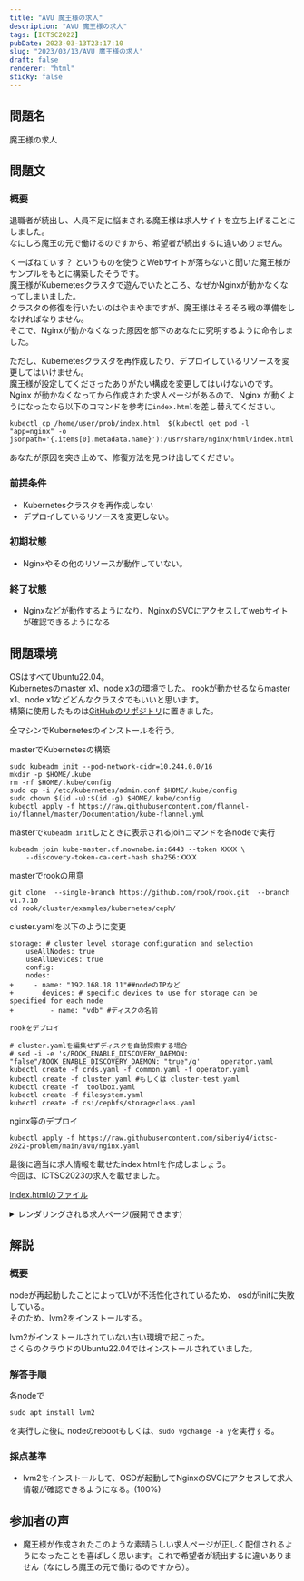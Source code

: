 ```yaml
---
title: "AVU 魔王様の求人"
description: "AVU 魔王様の求人"
tags: [ICTSC2022]
pubDate: 2023-03-13T23:17:10
slug: "2023/03/13/AVU 魔王様の求人"
draft: false
renderer: "html"
sticky: false
---
```



<h2>問題名</h2>



<p>魔王様の求人</p>



<h2>問題文</h2>



<h3>概要</h3>



<p>退職者が続出し、人員不足に悩まされる魔王様は求人サイトを立ち上げることにしました。  <br>
なにしろ魔王の元で働けるのですから、希望者が続出するに違いありません。  </p>



<p>くーばねてぃす？ というものを使うとWebサイトが落ちないと聞いた魔王様がサンプルをもとに構築したそうです。  <br>
魔王様がKubernetesクラスタで遊んでいたところ、なぜかNginxが動かなくなってしまいました。  <br>
クラスタの修復を行いたいのはやまやまですが、魔王様はそろそろ戦の準備をしなければなりません。  <br>
そこで、Nginxが動かなくなった原因を部下のあなたに究明するように命令しました。  </p>



<p>ただし、Kubernetesクラスタを再作成したり、デプロイしているリソースを変更してはいけません。  <br>
魔王様が設定してくださったありがたい構成を変更してはいけないのです。  <br>
Nginx が動かなくなってから作成された求人ページがあるので、Nginx が動くようになったなら以下のコマンドを参考に<code>index.html</code>を差し替えてください。  </p>


<div class="wp-block-syntaxhighlighter-code "><pre><code>kubectl cp /home/user/prob/index.html  $(kubectl get pod -l &quot;app=nginx&quot; -o jsonpath='{.items&#91;0].metadata.name}'):/usr/share/nginx/html/index.html</code></pre></div>


<p>あなたが原因を突き止めて、修復方法を見つけ出してください。  </p>



<h3>前提条件</h3>



<ul>
<li>Kubernetesクラスタを再作成しない</li>



<li>デプロイしているリソースを変更しない。  </li>
</ul>



<h3>初期状態</h3>



<ul>
<li>Nginxやその他のリソースが動作していない。</li>
</ul>



<h3>終了状態</h3>



<ul>
<li>Nginxなどが動作するようになり、NginxのSVCにアクセスしてwebサイトが確認できるようになる </li>
</ul>



<h2>問題環境</h2>



<p>OSはすべてUbuntu22.04。<br>Kubernetesのmaster x1、node x3の環境でした。 rookが動かせるならmaster x1、node x1などどんなクラスタでもいいと思います。<br>構築に使用したものは<a href="https://github.com/siberiy4/ictsc-2022-problem/tree/main/avu" data-type="URL" data-id="https://github.com/siberiy4/ictsc-2022-problem/tree/main/avu">GitHubのリポジトリ</a>に置きました。</p>



<p>全マシンでKubernetesのインストールを行う。<br></p>



<p>masterでKubernetesの構築</p>


<div class="wp-block-syntaxhighlighter-code "><pre><code>sudo kubeadm init --pod-network-cidr=10.244.0.0/16 
mkdir -p $HOME/.kube
rm -rf $HOME/.kube/config
sudo cp -i /etc/kubernetes/admin.conf $HOME/.kube/config
sudo chown $(id -u):$(id -g) $HOME/.kube/config
kubectl apply -f https://raw.githubusercontent.com/flannel-io/flannel/master/Documentation/kube-flannel.yml</code></pre></div>


<p>masterで<code>kubeadm init</code>したときに表示されるjoinコマンドを各nodeで実行</p>


<div class="wp-block-syntaxhighlighter-code "><pre><code>kubeadm join kube-master.cf.nownabe.in:6443 --token XXXX \
    --discovery-token-ca-cert-hash sha256:XXXX</code></pre></div>


<p>masterでrookの用意</p>


<div class="wp-block-syntaxhighlighter-code "><pre><code>git clone  --single-branch https://github.com/rook/rook.git  --branch v1.7.10 
cd rook/cluster/examples/kubernetes/ceph/
</code></pre></div>


<p>cluster.yamlを以下のように変更</p>


<div class="wp-block-syntaxhighlighter-code "><pre><code>storage: # cluster level storage configuration and selection
    useAllNodes: true
    useAllDevices: true
    config:
    nodes:
+     - name: &quot;192.168.18.11&quot;##nodeのIPなど
+       devices: # specific devices to use for storage can be specified for each node
+         - name: &quot;vdb&quot; #ディスクの名前</code></pre></div>

<div class="wp-block-syntaxhighlighter-code "><pre><code>rookをデプロイ</code></pre></div>

<div class="wp-block-syntaxhighlighter-code "><pre><code># cluster.yamlを編集せずディスクを自動探索する場合
# sed -i -e 's/ROOK_ENABLE_DISCOVERY_DAEMON: &quot;false&quot;/ROOK_ENABLE_DISCOVERY_DAEMON: &quot;true&quot;/g'     operator.yaml
kubectl create -f crds.yaml -f common.yaml -f operator.yaml
kubectl create -f cluster.yaml #もしくは cluster-test.yaml 
kubectl create -f  toolbox.yaml
kubectl create -f filesystem.yaml
kubectl create -f csi/cephfs/storageclass.yaml</code></pre></div>


<p>nginx等のデプロイ<br></p>


<div class="wp-block-syntaxhighlighter-code "><pre><code>kubectl apply -f https://raw.githubusercontent.com/siberiy4/ictsc-2022-problem/main/avu/nginx.yaml</code></pre></div>


<p>最後に適当に求人情報を載せたindex.htmlを作成しましょう。<br>
今回は、ICTSC2023の求人を載せました。</p>



<p><a href="https://raw.githubusercontent.com/siberiy4/ictsc-2022-problem/main/avu/index.html" data-type="URL" data-id="https://raw.githubusercontent.com/siberiy4/ictsc-2022-problem/main/avu/index.html">index.htmlのファイル</a></p>



<details>
　<summary>レンダリングされる求人ページ(展開できます)</summary>
<!DOCTYPE html>
<html lang="ja">
<head>
    <meta charset="UTF-8">
    <title>ICTSC2023 求人</title>
</head>
<body>
    <h2>運営スタッフ大募集！！！</h2>
    <h1>ICTSCはあなたの参加を待っています！</h1>
    <p>※ICTSC2023が必ず開催されるわけではございません。</br>
        運営不足やその他の原因によって開催しない可能性がございます。</br>
        また、運営方法や待遇などが変更される可能性がございます。
    </p>
    <h3>運営のやること</h3>
    <ul>
        <li>全員やること</li>
        <ul>
            <li>問題アイデアをだす</li>
            <li>問題作成</li>
            <li>ほかの人の問題レビュー</li>
        </ul>
        <li>希望者ができること</li>
        <ul>
            <li>問題インフラの作成 参考：</br>
                <a
                    href="https://blog.icttoracon.net/2021/04/26/ictsc2020-%e3%82%a4%e3%83%b3%e3%83%95%e3%83%a9%e8%a7%a3%e8%aa%ac-%e3%83%8d%e3%83%83%e3%83%88%e3%83%af%e3%83%bc%e3%82%af%e7%b7%a8/">ICTSC2020
                    インフラ（2022は物理機材はありませんでした)</a>
            </li>
            <li>問題掲示をおこなうスコアサーバーの開発：</br>
                <a href="https://github.com/ictsc/ictsc-rikka"> スコアサーバー バックエンド</a>、
                <a href="https://github.com/ictsc/ictsc-sachiko-v3"> スコアサーバー フロントエンド</a>
            </li>
            <li>監視基盤やスコアサーバーをのせるk8s基盤の開発 参考： </br>
                <a
                    href="https://blog.icttoracon.net/2021/04/25/ictsc2020-k8s%e9%81%8b%e7%94%a8%e8%a7%a3%e8%aa%ac-%e5%89%8d%e7%b7%a8%ef%bc%9a%e6%a7%8b%e7%af%89%e3%81%a8%e6%a7%8b%e6%88%90/">ICTSC2020
                    k8s運用 前編</a>、
                <a
                    href="https://blog.icttoracon.net/2021/04/25/ictsc2020-k8s%e9%81%8b%e7%94%a8%e8%a7%a3%e8%aa%ac-%e5%be%8c%e7%b7%a8%ef%bc%9a%e9%81%8b%e7%94%a8%e7%b7%a8/">ICTSC2020
                    k8s運用 後編</a>
            </li>
        </ul>
    </ul>
    <h3>2022での待遇</h3>
    <ul>
        <li>給与等なし</li>
        <li>開催場所への交通費提供</li>
        <li>開催場所での宿泊場所提供</li>
    </ul>
    <h3>参考: ICTSC2022開催までの流れ</h3>
    11月ごろキックオフ</br>
    ↓</br>
    年末までに問題アイデア</br>
    ↓</br>
    二月末まで 問題作成</br>
    ↓</br>
    二月末~三月初め ホットステージ</br>
    （開催場所に集まって問題作成やインフラ構築)</br>
    </br></br></br>
<h3>応募などは閉会式で</h3>
</body>
</html>
</details>



<h2>解説</h2>



<h3>概要</h3>



<p>nodeが再起動したことによってLVが不活性化されているため、 osdがinitに失敗している。  <br>
そのため、lvm2をインストールする。  </p>



<p>lvm2がインストールされていない古い環境で起こった。  <br>
さくらのクラウドのUbuntu22.04ではインストールされていました。  </p>



<h3>解答手順</h3>



<p>各nodeで</p>


<div class="wp-block-syntaxhighlighter-code "><pre><code>sudo apt install lvm2</code></pre></div>


<p>を実行した後に nodeのrebootもしくは、<code>sudo vgchange -a y</code>を実行する。  </p>



<h3>採点基準</h3>



<ul>
<li>lvm2をインストールして、OSDが起動してNginxのSVCにアクセスして求人情報が確認できるようになる。(100%)</li>
</ul>



<h2>参加者の声</h2>



<ul>
<li>魔王様が作成されたこのような素晴らしい求人ページが正しく配信されるようになったことを喜ばしく思います。これで希望者が続出するに違いありません（なにしろ魔王の元で働けるのですから）。</li>
</ul>
